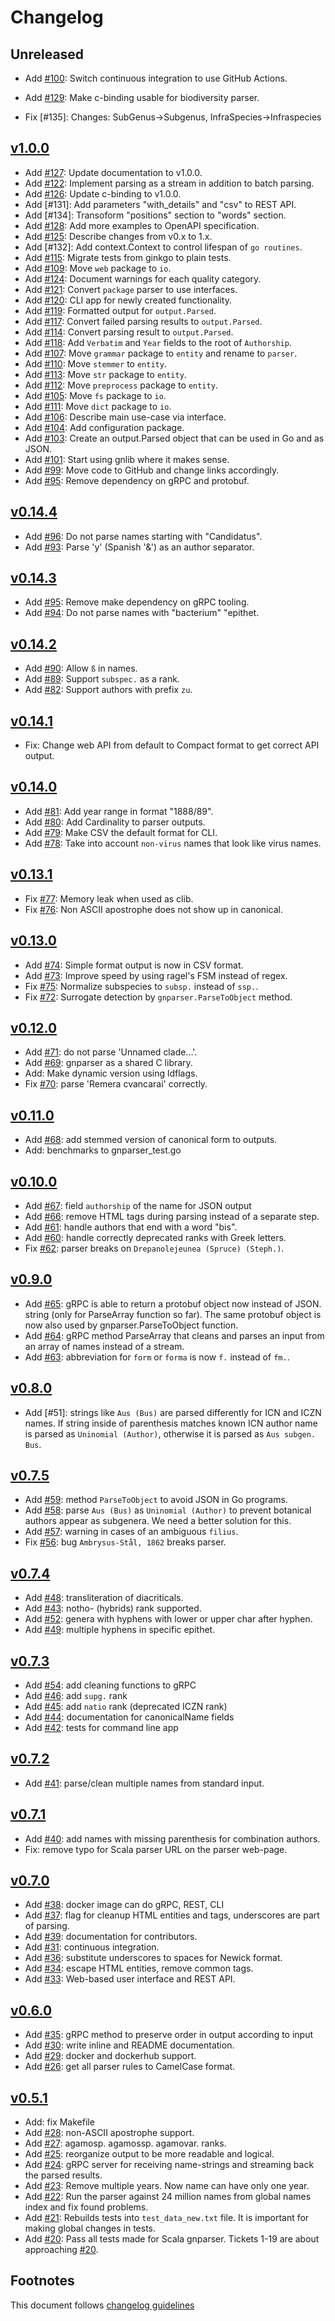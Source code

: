# Changelog

## Unreleased

- Add [#100]: Switch continuous integration to use GitHub Actions.
- Add [#129]: Make c-binding usable for biodiversity parser.

- Fix [#135]: Changes: SubGenus->Subgenus, InfraSpecies->Infraspecies

## [v1.0.0]

- Add [#127]: Update documentation to v1.0.0.
- Add [#122]: Implement parsing as a stream in addition to batch parsing.
- Add [#126]: Update c-binding to v1.0.0.
- Add [#131]: Add parameters "with_details" and "csv" to REST API.
- Add [#134]: Transoform "positions" section to "words" section.
- Add [#128]: Add more examples to OpenAPI specification.
- Add [#125]: Describe changes from v0.x to 1.x.
- Add [#132]: Add context.Context to control lifespan of `go routines`.
- Add [#115]: Migrate tests from ginkgo to plain tests.
- Add [#109]: Move `web` package to `io`.
- Add [#124]: Document warnings for each quality category.
- Add [#121]: Convert `package` parser to use interfaces.
- Add [#120]: CLI app for newly created functionality.
- Add [#119]: Formatted output for `output.Parsed`.
- Add [#117]: Convert failed parsing results to `output.Parsed`.
- Add [#114]: Convert parsing result to `output.Parsed`.
- Add [#118]: Add `Verbatim` and `Year` fields to the root of `Authorship`.
- Add [#107]: Move `grammar` package to `entity` and rename to `parser`.
- Add [#110]: Move `stemmer` to `entity`.
- Add [#113]: Move `str` package to `entity`.
- Add [#112]: Move `preprocess` package to `entity`.
- Add [#105]: Move `fs` package to `io`.
- Add [#111]: Move `dict` package to `io`.
- Add [#106]: Describe main use-case via interface.
- Add [#104]: Add configuration package.
- Add [#103]: Create an output.Parsed object that can be used in Go and as JSON.
- Add [#101]: Start using gnlib where it makes sense.
- Add [#99]: Move code to GitHub and change links accordingly.
- Add [#95]: Remove dependency on gRPC and protobuf.

## [v0.14.4]

- Add [#96]: Do not parse names starting with "Candidatus".
- Add [#93]: Parse 'y' (Spanish '&') as an author separator.

## [v0.14.3]

- Add [#95]: Remove make dependency on gRPC tooling.
- Add [#94]: Do not parse names with "bacterium" "epithet.

## [v0.14.2]

- Add [#90]: Allow `ß` in names.
- Add [#89]: Support `subspec.` as a rank.
- Add [#82]: Support authors with prefix `zu`.

## [v0.14.1]

- Fix: Change web API from default to Compact format to get correct API output.

## [v0.14.0]

- Add [#81]: Add year range in format "1888/89".
- Add [#80]: Add Cardinality to parser outputs.
- Add [#79]: Make CSV the default format for CLI.
- Add [#78]: Take into account `non-virus` names that look like virus names.

## [v0.13.1]

- Fix [#77]: Memory leak when used as clib.
- Fix [#76]: Non ASCII apostrophe does not show up in canonical.

## [v0.13.0]

- Add [#74]: Simple format output is now in CSV format.
- Add [#73]: Improve speed by using ragel's FSM instead of regex.
- Fix [#75]: Normalize subspecies to `subsp.` instead of `ssp.`.
- Fix [#72]: Surrogate detection by `gnparser.ParseToObject` method.

## [v0.12.0]

- Add [#71]: do not parse 'Unnamed clade...'.
- Add [#69]: gnparser as a shared C library.
- Add: Make dynamic version using ldflags.
- Fix [#70]: parse 'Remera cvancarai' correctly.

## [v0.11.0]

- Add [#68]: add stemmed version of canonical form to outputs.
- Add: benchmarks to gnparser_test.go

## [v0.10.0]

- Add [#67]: field `authorship` of the name for JSON output
- Add [#66]: remove HTML tags during parsing instead of a separate step.
- Add [#61]: handle authors that end with a word "bis".
- Add [#60]: handle correctly deprecated ranks with Greek letters.
- Fix [#62]: parser breaks on ``Drepanolejeunea (Spruce) (Steph.)``.

## [v0.9.0]

- Add [#65]: gRPC is able to return a protobuf object now instead of JSON.
string (only for ParseArray function so far). The same protobuf object is now
also used by gnparser.ParseToObject function.
- Add [#64]: gRPC method ParseArray that cleans and parses an input from an
array of names instead of a stream.
- Add [#63]: abbreviation for `form` or `forma` is now `f.` instead of `fm.`.

## [v0.8.0]

- Add [#51]: strings like `Aus (Bus)` are parsed differently for ICN and ICZN
             names. If string inside of parenthesis matches known ICN author
             name is parsed as `Uninomial (Author)`, otherwise it is parsed
             as  `Aus subgen. Bus`.

## [v0.7.5]

- Add [#59]: method `ParseToObject` to avoid JSON in Go programs.
- Add [#58]: parse `Aus (Bus)` as `Uninomial (Author)` to prevent botanical
             authors appear as subgenera. We need a better solution for this.
- Add [#57]: warning in cases of an ambiguous `filius`.
- Fix [#56]: bug `Ambrysus-Stål, 1862` breaks parser.

## [v0.7.4]

- Add [#48]: transliteration of diacriticals.
- Add [#43]: notho- (hybrids) rank supported.
- Add [#52]: genera with hyphens with lower or upper char after hyphen.
- Add [#49]: multiple hyphens in specific epithet.

## [v0.7.3]

- Add [#54]: add cleaning functions to gRPC
- Add [#46]: add ``supg.`` rank
- Add [#45]: add ``natio`` rank (deprecated ICZN rank)
- Add [#44]: documentation for canonicalName fields
- Add [#42]: tests for command line app

## [v0.7.2]

- Add [#41]: parse/clean multiple names from standard input.

## [v0.7.1]

- Add [#40]: add names with missing parenthesis for combination authors.
- Fix: remove typo for Scala parser URL on the parser web-page.

## [v0.7.0]

- Add [#38]: docker image can do gRPC, REST, CLI
- Add [#37]: flag for cleanup HTML entities and tags,
             underscores are part of parsing.
- Add [#39]: documentation for contributors.
- Add [#31]: continuous integration.
- Add [#36]: substitute underscores to spaces for Newick format.
- Add [#34]: escape HTML entities, remove common tags.
- Add [#33]: Web-based user interface and REST API.

## [v0.6.0]

- Add [#35]: gRPC method to preserve order in output according to input
- Add [#30]: write inline and README documentation.
- Add [#29]: docker and dockerhub support.
- Add [#26]: get all parser rules to CamelCase format.

## [v0.5.1]

- Add: fix Makefile
- Add [#28]: non-ASCII apostrophe support.
- Add [#27]: agamosp. agamossp. agamovar. ranks.
- Add [#25]: reorganize output to be more readable and logical.
- Add [#24]: gRPC server for receiving name-strings and streaming back the
             parsed results.
- Add [#23]: Remove multiple years. Now name can have only one year.
- Add [#22]: Run the parser against 24 million names from global names index and
             fix found problems.
- Add [#21]: Rebuilds tests into ``test_data_new.txt`` file. It is important for
             making global changes in tests.
- Add [#20]: Pass all tests made for Scala gnparser. Tickets 1-19 are about
             approaching [#20].

## Footnotes

This document follows [changelog guidelines]

[v1.0.0]: https://github.com/gnames/gnparser/compare/v0.14.4...v1.0.0
[v0.14.4]: https://github.com/gnames/gnparser/compare/v0.14.3...v0.14.4
[v0.14.3]: https://github.com/gnames/gnparser/compare/v0.14.2...v0.14.3
[v0.14.2]: https://github.com/gnames/gnparser/compare/v0.14.1...v0.14.2
[v0.14.1]: https://github.com/gnames/gnparser/compare/v0.14.0...v0.14.1
[v0.14.0]: https://github.com/gnames/gnparser/compare/v0.13.1...v0.14.0
[v0.13.1]: https://github.com/gnames/gnparser/compare/v0.13.0...v0.13.1
[v0.13.0]: https://github.com/gnames/gnparser/compare/v0.12.0...v0.13.0
[v0.12.0]: https://github.com/gnames/gnparser/compare/v0.11.0...v0.12.0
[v0.11.0]: https://github.com/gnames/gnparser/compare/v0.10.0...v0.11.0
[v0.10.0]: https://github.com/gnames/gnparser/compare/v0.9.0...v0.10.0
[v0.9.0]: https://github.com/gnames/gnparser/compare/v0.8.0...v0.9.0
[v0.8.0]: https://github.com/gnames/gnparser/compare/v0.7.5...v0.8.0
[v0.7.5]: https://github.com/gnames/gnparser/compare/v0.7.4...v0.7.5
[v0.7.4]: https://github.com/gnames/gnparser/compare/v0.7.3...v0.7.4
[v0.7.3]: https://github.com/gnames/gnparser/compare/v0.7.2...v0.7.3
[v0.7.2]: https://github.com/gnames/gnparser/compare/v0.7.1...v0.7.2
[v0.7.1]: https://github.com/gnames/gnparser/compare/v0.7.0...v0.7.1
[v0.7.0]: https://github.com/gnames/gnparser/compare/v0.6.0...v0.7.0
[v0.6.0]: https://github.com/gnames/gnparser/compare/v0.5.1...v0.6.0
[v0.5.1]: https://github.com/gnames/gnparser/tree/v0.5.1

[#130]: https://github.com/gnames/gnparser/issues/130
[#129]: https://github.com/gnames/gnparser/issues/129
[#128]: https://github.com/gnames/gnparser/issues/128
[#127]: https://github.com/gnames/gnparser/issues/127
[#126]: https://github.com/gnames/gnparser/issues/126
[#125]: https://github.com/gnames/gnparser/issues/125
[#124]: https://github.com/gnames/gnparser/issues/124
[#123]: https://github.com/gnames/gnparser/issues/123
[#122]: https://github.com/gnames/gnparser/issues/122
[#121]: https://github.com/gnames/gnparser/issues/121
[#120]: https://github.com/gnames/gnparser/issues/120
[#119]: https://github.com/gnames/gnparser/issues/119
[#118]: https://github.com/gnames/gnparser/issues/118
[#117]: https://github.com/gnames/gnparser/issues/117
[#116]: https://github.com/gnames/gnparser/issues/116
[#115]: https://github.com/gnames/gnparser/issues/115
[#114]: https://github.com/gnames/gnparser/issues/114
[#113]: https://github.com/gnames/gnparser/issues/113
[#112]: https://github.com/gnames/gnparser/issues/112
[#111]: https://github.com/gnames/gnparser/issues/111
[#110]: https://github.com/gnames/gnparser/issues/110
[#109]: https://github.com/gnames/gnparser/issues/109
[#108]: https://github.com/gnames/gnparser/issues/108
[#107]: https://github.com/gnames/gnparser/issues/107
[#106]: https://github.com/gnames/gnparser/issues/106
[#105]: https://github.com/gnames/gnparser/issues/105
[#104]: https://github.com/gnames/gnparser/issues/104
[#103]: https://github.com/gnames/gnparser/issues/103
[#102]: https://github.com/gnames/gnparser/issues/102
[#101]: https://github.com/gnames/gnparser/issues/101
[#100]: https://github.com/gnames/gnparser/issues/100
[#99]: https://github.com/gnames/gnparser/issues/99
[#98]: https://github.com/gnames/gnparser/issues/98
[#97]: https://github.com/gnames/gnparser/issues/97
[#96]: https://github.com/gnames/gnparser/issues/96
[#95]: https://github.com/gnames/gnparser/issues/95
[#94]: https://github.com/gnames/gnparser/issues/94
[#93]: https://github.com/gnames/gnparser/issues/93
[#92]: https://github.com/gnames/gnparser/issues/92
[#91]: https://github.com/gnames/gnparser/issues/91
[#90]: https://github.com/gnames/gnparser/issues/90
[#89]: https://github.com/gnames/gnparser/issues/89
[#88]: https://github.com/gnames/gnparser/issues/88
[#87]: https://github.com/gnames/gnparser/issues/87
[#86]: https://github.com/gnames/gnparser/issues/86
[#85]: https://github.com/gnames/gnparser/issues/85
[#84]: https://github.com/gnames/gnparser/issues/84
[#83]: https://github.com/gnames/gnparser/issues/83
[#82]: https://github.com/gnames/gnparser/issues/82
[#81]: https://github.com/gnames/gnparser/issues/81
[#80]: https://github.com/gnames/gnparser/issues/80
[#79]: https://github.com/gnames/gnparser/issues/79
[#78]: https://github.com/gnames/gnparser/issues/78
[#77]: https://github.com/gnames/gnparser/issues/77
[#76]: https://github.com/gnames/gnparser/issues/76
[#75]: https://github.com/gnames/gnparser/issues/75
[#74]: https://github.com/gnames/gnparser/issues/74
[#73]: https://github.com/gnames/gnparser/issues/73
[#72]: https://github.com/gnames/gnparser/issues/72
[#71]: https://github.com/gnames/gnparser/issues/71
[#70]: https://github.com/gnames/gnparser/issues/70
[#69]: https://github.com/gnames/gnparser/issues/69
[#68]: https://github.com/gnames/gnparser/issues/68
[#67]: https://github.com/gnames/gnparser/issues/67
[#66]: https://github.com/gnames/gnparser/issues/66
[#65]: https://github.com/gnames/gnparser/issues/65
[#64]: https://github.com/gnames/gnparser/issues/64
[#63]: https://github.com/gnames/gnparser/issues/63
[#62]: https://github.com/gnames/gnparser/issues/62
[#61]: https://github.com/gnames/gnparser/issues/61
[#60]: https://github.com/gnames/gnparser/issues/60
[#59]: https://github.com/gnames/gnparser/issues/59
[#58]: https://github.com/gnames/gnparser/issues/58
[#57]: https://github.com/gnames/gnparser/issues/57
[#56]: https://github.com/gnames/gnparser/issues/56
[#55]: https://github.com/gnames/gnparser/issues/55
[#54]: https://github.com/gnames/gnparser/issues/54
[#52]: https://github.com/gnames/gnparser/issues/52
[#49]: https://github.com/gnames/gnparser/issues/49
[#48]: https://github.com/gnames/gnparser/issues/48
[#46]: https://github.com/gnames/gnparser/issues/46
[#45]: https://github.com/gnames/gnparser/issues/45
[#44]: https://github.com/gnames/gnparser/issues/44
[#43]: https://github.com/gnames/gnparser/issues/43
[#42]: https://github.com/gnames/gnparser/issues/42
[#41]: https://github.com/gnames/gnparser/issues/41
[#40]: https://github.com/gnames/gnparser/issues/40
[#39]: https://github.com/gnames/gnparser/issues/39
[#38]: https://github.com/gnames/gnparser/issues/38
[#37]: https://github.com/gnames/gnparser/issues/37
[#36]: https://github.com/gnames/gnparser/issues/36
[#35]: https://github.com/gnames/gnparser/issues/35
[#34]: https://github.com/gnames/gnparser/issues/34
[#33]: https://github.com/gnames/gnparser/issues/33
[#32]: https://github.com/gnames/gnparser/issues/32
[#31]: https://github.com/gnames/gnparser/issues/31
[#30]: https://github.com/gnames/gnparser/issues/30
[#29]: https://github.com/gnames/gnparser/issues/29
[#28]: https://github.com/gnames/gnparser/issues/28
[#27]: https://github.com/gnames/gnparser/issues/27
[#26]: https://github.com/gnames/gnparser/issues/26
[#25]: https://github.com/gnames/gnparser/issues/25
[#24]: https://github.com/gnames/gnparser/issues/24
[#23]: https://github.com/gnames/gnparser/issues/23
[#22]: https://github.com/gnames/gnparser/issues/22
[#21]: https://github.com/gnames/gnparser/issues/21
[#20]: https://github.com/gnames/gnparser/issues/20

[changelog guidelines]: https://github.com/olivierlacan/keep-a-changelog
